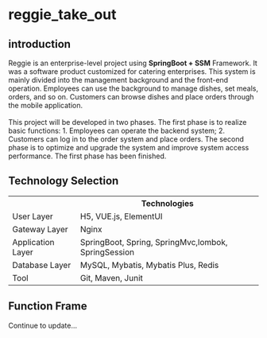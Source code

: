 # reggie_take_out  
<h2>introduction</h2>
Reggie is an enterprise-level project using <b>SpringBoot + SSM</b> Framework. It was a software product customized for catering enterprises. This system is mainly divided into the management background and the front-end operation. Employees can use the background to manage dishes, set meals, orders, and so on. Customers can browse dishes and place orders through the mobile application.<br>
<br>
This project will be developed in two phases. The first phase is to realize basic functions: 1. Employees can operate the backend system; 2. Customers can log in to the order system and place orders. The second phase is to optimize and upgrade the system and improve system access performance. The first phase has been finished.<br>

<h2>Technology Selection</h2>

<table>
  <tr>
    <th></th>
    <th>Technologies</th>
  </tr>
  <tr>
    <td>User Layer</td>
    <td>H5, VUE.js, ElementUI</td>
    
  </tr>
  <tr>
    <td>Gateway Layer</td>
    <td>Nginx</td>
  </tr>
  <tr>
    <td>Application Layer</td>
    <td>SpringBoot, Spring, SpringMvc,lombok, SpringSession</td>
    
  </tr>
  <tr>
    <td>Database Layer</td>
    <td>MySQL, Mybatis, Mybatis Plus, Redis</td>
  
  </tr>
  <tr>
    <td>Tool</td>
    <td>Git, Maven, Junit</td>
    
  </tr>
  
</table>

<h2>Function Frame</h2>
Continue to update...
